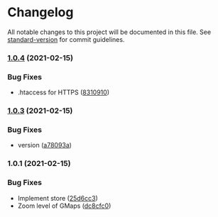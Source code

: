 # Changelog

All notable changes to this project will be documented in this file. See [standard-version](https://github.com/conventional-changelog/standard-version) for commit guidelines.

### [1.0.4](https://github.com/EdwardKerckhofZoneDev/ip-tracker/compare/v1.0.3...v1.0.4) (2021-02-15)


### Bug Fixes

* .htaccess for HTTPS ([8310910](https://github.com/EdwardKerckhofZoneDev/ip-tracker/commit/8310910fc4e53a64f50ab577fbbee4aa471c6b35))

### [1.0.3](https://github.com/EdwardKerckhofZoneDev/ip-tracker/compare/v1.0.1...v1.0.3) (2021-02-15)


### Bug Fixes

* version ([a78093a](https://github.com/EdwardKerckhofZoneDev/ip-tracker/commit/a78093a2483cd321ce2cb8c011bd446fc69b83b4))

### 1.0.1 (2021-02-15)


### Bug Fixes

* Implement store ([25d6cc3](https://github.com/EdwardKerckhofZoneDev/ip-tracker/commit/25d6cc34172370314339fb9f431c2b338a3a8fe6))
* Zoom level of GMaps ([dc8cfc0](https://github.com/EdwardKerckhofZoneDev/ip-tracker/commit/dc8cfc02b7a97724acb0d8cbffa8cfd653d597dd))
